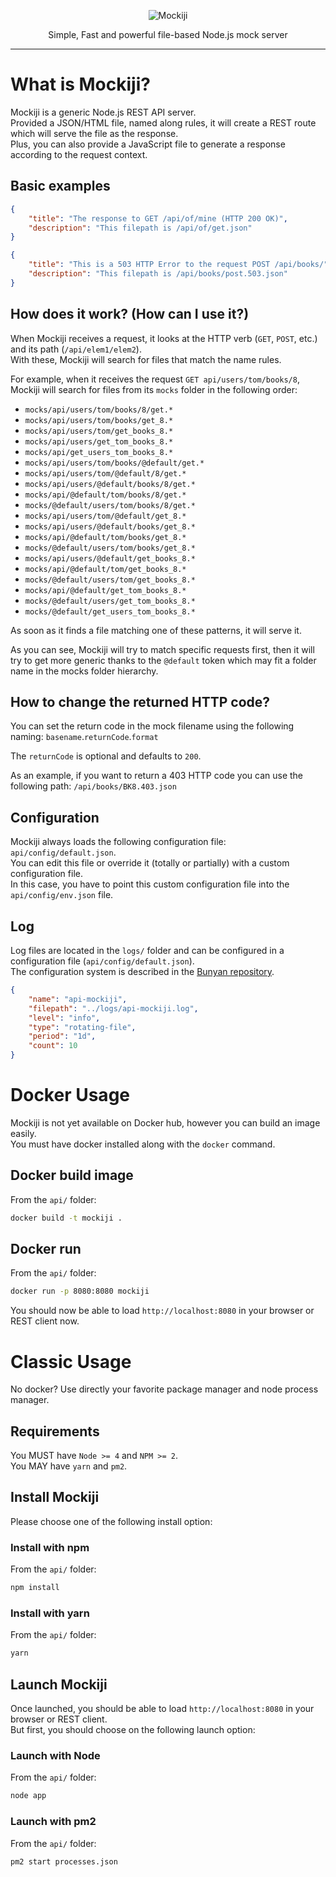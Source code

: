 <p align="center">
  <img alt="Mockiji" src="https://raw.githubusercontent.com/NijiDigital/mockiji/master/docs/images/logo-mockiji.png">
</p>

<p align="center">
  Simple, Fast and powerful file-based Node.js mock server
</p>

---

# What is Mockiji?
Mockiji is a generic Node.js REST API server.  
Provided a JSON/HTML file, named along rules, it will create a REST route which will serve the file as the response.  
Plus, you can also provide a JavaScript file to generate a response according to the request context.

## Basic examples
```json
{
	"title": "The response to GET /api/of/mine (HTTP 200 OK)",
	"description": "This filepath is /api/of/get.json"
}
```

```json
{
	"title": "This is a 503 HTTP Error to the request POST /api/books/",
	"description": "This filepath is /api/books/post.503.json"
}
```

## How does it work? (How can I use it?)
When Mockiji receives a request, it looks at the HTTP verb (`GET`, `POST`, etc.) and its path (`/api/elem1/elem2`).  
With these, Mockiji will search for files that match the name rules.

For example, when it receives the request `GET api/users/tom/books/8`, Mockiji will search for files from its `mocks` folder in the following order:
* `mocks/api/users/tom/books/8/get.*`
* `mocks/api/users/tom/books/get_8.*`
* `mocks/api/users/tom/get_books_8.*`
* `mocks/api/users/get_tom_books_8.*`
* `mocks/api/get_users_tom_books_8.*`
* `mocks/api/users/tom/books/@default/get.*`
* `mocks/api/users/tom/@default/8/get.*`
* `mocks/api/users/@default/books/8/get.*`
* `mocks/api/@default/tom/books/8/get.*`
* `mocks/@default/users/tom/books/8/get.*`
* `mocks/api/users/tom/@default/get_8.*`
* `mocks/api/users/@default/books/get_8.*`
* `mocks/api/@default/tom/books/get_8.*`
* `mocks/@default/users/tom/books/get_8.*`
* `mocks/api/users/@default/get_books_8.*`
* `mocks/api/@default/tom/get_books_8.*`
* `mocks/@default/users/tom/get_books_8.*`
* `mocks/api/@default/get_tom_books_8.*`
* `mocks/@default/users/get_tom_books_8.*`
* `mocks/@default/get_users_tom_books_8.*`

As soon as it finds a file matching one of these patterns, it will serve it.

As you can see, Mockiji will try to match specific requests first, 
then it will try to get more generic thanks to the `@default` token 
which may fit a folder name in the mocks folder hierarchy.

## How to change the returned HTTP code?
You can set the return code in the mock filename using the following naming: 
`basename`.`returnCode`.`format`  

The `returnCode` is optional and defaults to `200`.

As an example, if you want to return a 403 HTTP code you can use the following path: `/api/books/BK8.403.json`

## Configuration
Mockiji always loads the following configuration file: `api/config/default.json`.  
You can edit this file or override it (totally or partially) with a custom configuration file.  
In this case, you have to point this custom configuration file into the `api/config/env.json` file.

## Log
Log files are located in the `logs/` folder and can be configured in a configuration file (`api/config/default.json`).  
The configuration system is described in the [Bunyan repository](https://github.com/trentm/node-bunyan#stream-type-rotating-file).

```json
{
    "name": "api-mockiji",
    "filepath": "../logs/api-mockiji.log",
    "level": "info",
    "type": "rotating-file",
    "period": "1d",
    "count": 10
}
```

# Docker Usage
Mockiji is not yet available on Docker hub, however you can build an image easily.  
You must have docker installed along with the `docker` command.

## Docker build image
From the `api/` folder:  
```sh
docker build -t mockiji .
```

## Docker run
From the `api/` folder:  
```sh
docker run -p 8080:8080 mockiji
```

You should now be able to load `http://localhost:8080` in your browser or REST client now.

# Classic Usage
No docker? Use directly your favorite package manager and node process manager.

## Requirements 
You MUST have `Node >= 4` and `NPM >= 2`.  
You MAY have `yarn` and `pm2`.

## Install Mockiji
Please choose one of the following install option:

### Install with npm
From the `api/` folder:  
```sh
npm install
```

### Install with yarn
From the `api/` folder:
```sh
yarn
```

## Launch Mockiji
Once launched, you should be able to load `http://localhost:8080` in your browser or REST client.  
But first, you should choose on the following launch option:

### Launch with Node
From the `api/` folder:  
```sh
node app
```

### Launch with pm2
From the `api/` folder:  
```sh
pm2 start processes.json
```

